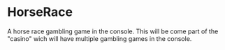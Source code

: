 # HorseRace
A horse race gambling game in the console. This will be come part of the "casino" wich will have multiple gambling games in the console.
